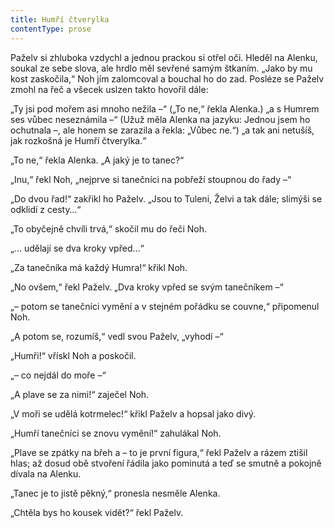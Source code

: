 ```yaml
---
title: Humří čtverylka
contentType: prose
---
```


Paželv si zhluboka vzdychl a jednou prackou si otřel oči. Hleděl na Alenku, soukal ze sebe slova, ale hrdlo měl sevřené samým štkaním. „Jako by mu kost zaskočila,“ Noh jím zalomcoval a bouchal ho do zad. Posléze se Paželv zmohl na řeč a všecek uslzen takto hovořil dále:

  

„Ty jsi pod mořem asi mnoho nežila –“ („To ne,“ řekla Alenka.) „a s Humrem ses vůbec neseznámila –“ (Užuž měla Alenka na jazyku: Jednou jsem ho ochutnala –, ale honem se zarazila a řekla: „Vůbec ne.“) „a tak ani netušíš, jak rozkošná je Humří čtverylka.“

„To ne,“ řekla Alenka. „A jaký je to tanec?“

„Inu,“ řekl Noh, „nejprve si tanečníci na pobřeží stoupnou do řady –“

„Do dvou řad!“ zakřikl ho Paželv. „Jsou to Tuleni, Želvi a tak dále; slimýši se odklidí z cesty…“

„To obyčejně chvíli trvá,“ skočil mu do řeči Noh.

„… udělají se dva kroky vpřed…“

„Za tanečníka má každý Humra!“ křikl Noh.

„No ovšem,“ řekl Paželv. „Dva kroky vpřed se svým tanečníkem –“

„– potom se tanečníci vymění a v stejném pořádku se couvne,“ připomenul Noh.

„A potom se, rozumíš,“ vedl svou Paželv, „vyhodí –“

„Humři!“ vřískl Noh a poskočil.

„– co nejdál do moře –“

„A plave se za nimi!“ zaječel Noh.

„V moři se udělá kotrmelec!“ křikl Paželv a hopsal jako divý.

„Humří tanečníci se znovu vymění!“ zahulákal Noh.

„Plave se zpátky na břeh a – to je první figura,“ řekl Paželv a rázem ztišil hlas; až dosud obě stvoření řádila jako pominutá a teď se smutně a pokojně dívala na Alenku.

„Tanec je to jistě pěkný,“ pronesla nesměle Alenka.

„Chtěla bys ho kousek vidět?“ řekl Paželv.
